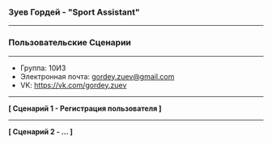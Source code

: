 ### **Зуев Гордей - "Sport Assistant"**

---
### **Пользовательские Сценарии**
---

* Группа: 10И3
* Электронная почта: gordey.zuev@gmail.com
* VK: https://vk.com/gordey.zuev

---

**[ Сценарий 1 - Регистрация пользователя ]**

---

**[ Сценарий 2 - ... ]**
